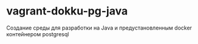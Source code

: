 # vagrant-dokku-pg-java

Создание среды для разработки на Java и предустановленным docker контейнером postgresql



